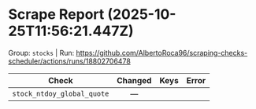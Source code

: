 # Scrape Report (2025-10-25T11:56:21.447Z)

Group: `stocks`  |  Run: https://github.com/AlbertoRoca96/scraping-checks-scheduler/actions/runs/18802706478

| Check | Changed | Keys | Error |
|---|:---:|:--|:--|
| `stock_ntdoy_global_quote` | — |  |  |
